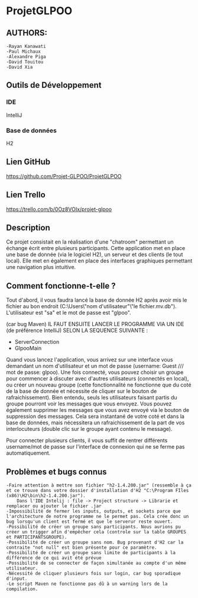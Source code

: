 # ProjetGLPOO

## AUTHORS:
	-Rayan Kanawati
	-Paul Michaux
	-Alexandre Piga
	-David Touitou
	-David Xia

## Outils de Développement

### IDE
IntelliJ

### Base de données
H2

## Lien GitHub

https://github.com/Projet-GLPOO/ProjetGLPOO

## Lien Trello

https://trello.com/b/0Oz8VOIx/projet-glpoo

## Description

Ce projet consistait en la réalisation d'une "chatroom" permettant un échange écrit entre plusieurs participants. 
Cette application met en place une base de donnée (via le logiciel H2), un serveur et des clients (le tout local).
Elle met en également en place des interfaces graphiques permettant une navigation plus intuitive.


## Comment fonctionne-t-elle ?

Tout d'abord, il vous faudra lancé la base de donnée H2 après avoir mis le fichier au bon endroit (C:\\Users\\"nom d'utilisateur"\\"le fichier.mv.db"). 
L'utilisateur est "sa" et le mot de passe est "glpoo".

(car bug Maven) IL FAUT ENSUITE LANCER LE PROGRAMME VIA UN IDE (de préférence IntelliJ) SELON LA SEQUENCE SUIVANTE :
* ServerConnection
* GlpooMain

Quand vous lancez l'application, vous arrivez sur une interface vous demandant un nom d'utilisateur et un mot de passe (username: Guest /// mot de passe: glpoo).
Une fois connecté, vous pouvez choisir un groupe pour commencer à discuter avec d'autres utilisateurs (connectés en local), ou créer un nouveau groupe (cette fonctionnalité ne fonctionne que du coté de la base de donnée et nécessite de cliquer sur le bouton de rafraichissement).
Bien entendu, seuls les utilisateurs faisant partis du groupe pourront voir les messages que vous envoyez.
Vous pouvez également supprimer les messages que vous avez envoyé via le bouton de suppression des messages. Cela sera instantané de votre coté et dans la base de données, mais nécessitera un rafraichissement de la part de vos interlocuteurs (double clic sur le groupe ayant contenu le message).

Pour connecter plusieurs clients, il vous suffit de rentrer différents username/mot de passe sur l'interface de connexion qui ne se ferme pas automatiquement.

## Problèmes et bugs connus

	-Faire attention à mettre son fichier "h2-1.4.200.jar" (ressemble à ça et ce trouve dans votre dossier d'installation d'H2 "C:\Program FIles (x86)\H2\bin\h2-1.4.200.jar").
		Dans l'IDE Intelij : file -> Project structure -> Librarie et remplacer ou ajouter le fichier .jar
	-Impossibilité de fermer les inputs, outputs, et sockets parce que l'architecture de notre programme ne le permet pas. Cela crée donc un bug lorsqu'un client est fermé et que le serverur reste ouvert.
	-Possibilité de créer un groupe sans participants. Nous aurions pu créer un trigger afin d'empêcher cela (controle sur la table GROUPES et PARTICIPANTSGROUPE).
	-Possibilité de créer un groupe sans nom. Bug provenant d'H2 car la contraite "not null" est bien présente pour ce paramètre.
	-Possibilité de créer un groupe sans limite de participants à la différence de ce qui avit été prévue
	-Possibilité de se connecter de façon simultanée au compte d'un même utilisateur.
	-Nécessité de cliquer plusieurs fois sur login, car bug sporadique d'input.
	-Le script Maven ne fonctionne pas dû à un warning lors de la compilation.
